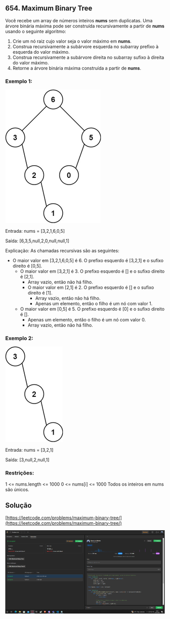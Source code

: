 ## 654. Maximum Binary Tree

Você recebe um array de números inteiros **nums** sem duplicatas. Uma árvore binária máxima pode ser construída recursivamente a partir de **nums** usando o seguinte algoritmo:

1. Crie um nó raiz cujo valor seja o valor máximo em **nums**.
2. Construa recursivamente a subárvore esquerda no subarray prefixo à esquerda do valor máximo.
3. Construa recursivamente a subárvore direita no subarray sufixo à direita do valor máximo.
4. Retorne a árvore binária máxima construída a partir de **nums**.

### Exemplo 1:

![solucao_Klyssmann](../assets/tree1.jpg)

Entrada: nums = [3,2,1,6,0,5]

Saída: [6,3,5,null,2,0,null,null,1]

Explicação: As chamadas recursivas são as seguintes:
- O maior valor em [3,2,1,6,0,5] é 6. O prefixo esquerdo é [3,2,1] e o sufixo direito é [0,5].
    - O maior valor em [3,2,1] é 3. O prefixo esquerdo é [] e o sufixo direito é [2,1].
        - Array vazio, então não há filho.
        - O maior valor em [2,1] é 2. O prefixo esquerdo é [] e o sufixo direito é [1].
            - Array vazio, então não há filho.
            - Apenas um elemento, então o filho é um nó com valor 1.
    - O maior valor em [0,5] é 5. O prefixo esquerdo é [0] e o sufixo direito é [].
        - Apenas um elemento, então o filho é um nó com valor 0.
        - Array vazio, então não há filho.

### Exemplo 2:

![solucao_Klyssmann](../assets/tree2.jpg)

Entrada: nums = [3,2,1]

Saída: [3,null,2,null,1]

### Restrições:

1 <= nums.length <= 1000
0 <= nums[i] <= 1000
Todos os inteiros em nums são únicos.

## Solução
[https://leetcode.com/problems/maximum-binary-tree/](https://leetcode.com/problems/maximum-binary-tree/)

![solucao_Klyssmann](../assets/654.PNG)